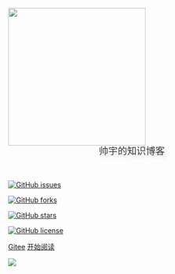 <!-- dark -->

<!-- <br>

<img width="220px" src="">


<div style = "font-weight: 100; font-size: 1.2rem; 
    color: #eee; text-align: center;
    text-shadow: 0.3rem 0.3rem 0.4rem rgba(0,0,0,.15);
    line-height: 1.2;">
    进击的 Javaer，努力奔跑在全栈的路上 🏃‍
</div>
<br>
<br>

[<i class="fa fa-github-alt fa-1x"></i> Gitee](https://gitee.com/veal98/CS-Wiki)
[<i class="fa fa-spinner fa-spin"></i> 开始阅读](README.md)

<!-- light -->

<br>

<img width="280px" src="https://gitee.com/kuangty/blogImage/raw/master/img/Snipaste_2021-09-24_10-29-01.png">

<div style = "font-weight: 100; font-size: 1.2rem; 
    color: rgb(60, 60, 60); text-align: center;
    text-shadow: 0.3rem 0.3rem 0.4rem rgba(0,0,0,.15);
    line-height: 1.2;">
    帅宇的知识博客
</div>
<br>
<br>

[![GitHub issues](https://img.shields.io/github/issues/kuangtianyu/cs-blog)](https://github.com/kuangtianyu/cs-blog/issues)

[![GitHub forks](https://img.shields.io/github/forks/kuangtianyu/cs-blog)](https://github.com/kuangtianyu/cs-blog/network)

[![GitHub stars](https://img.shields.io/github/stars/kuangtianyu/cs-blog)](https://github.com/kuangtianyu/cs-blog/stargazers)

[![GitHub license](https://img.shields.io/github/license/kuangtianyu/cs-blog)](https://github.com/kuangtianyu/cs-blog/blob/master/LICENSE)

[Gitee](https://gitee.com/kuangty)
[开始阅读](README.md)

<!-- background image -->

![](https://gitee.com/kuangtf/blogImage/raw/master/img/bg.svg)
